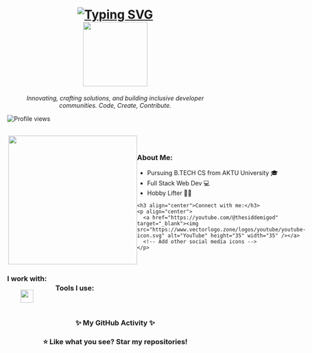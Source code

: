 <h1 align="center">
  <a href="https://github.com/thesiddemigod">
    <img src="https://readme-typing-svg.demolab.com?font=Roboto&pause=2000&color=4169E1&width=450&lines=Hello+there+.+I'm+Siddharth+!+👋🏻" alt="Typing SVG">
  </a>
  <br>
  <img src="https://c.tenor.com/3tFQxhiDqmgAAAAC/geto-hey.gif" width="150" />
</h1>

<p align="center"><i>Innovating, crafting solutions, and building inclusive developer communities. Code, Create, Contribute.</i></p>
<p align="left"><img src="https://komarev.com/ghpvc/?username=thesiddemigod&label=Profile%20views&color=0e75b6&style=flat" alt="Profile views"/></p>
<br>

<div style="display:flex; align-items:center;">
  <img align="right" src="https://c.tenor.com/Rft05nnPfpgAAAAM/sewa-rumah-nak-baya-bile.gif" width="300" />

  <div style="margin-right: 20px;">
    <h3>About Me:</h3>
    <ul>
      <li>Pursuing B.TECH CS from AKTU University 🎓</li>
      <li>Full Stack Web Dev 💻</li>
      <li>Hobby Lifter 💪🏻</li>
    </ul>

    <h3 align="center">Connect with me:</h3>
    <p align="center">
      <a href="https://youtube.com/@thesiddemigod" target="_blank"><img src="https://www.vectorlogo.zone/logos/youtube/youtube-icon.svg" alt="YouTube" height="35" width="35" /></a>
      <!-- Add other social media icons -->
    </p>
  </div>
</div>

<div style="clear:both"></div>

<div style="display:flex; align-items:center;">
  <div style="margin-right: 20px;">
    <h3 align="center">I work with:</h3>
    <p align="center">
      <img src="https://img.shields.io/badge/HTML5-E34F26?style=for-the-badge&logo=html5&logoColor=white" height="30px"/> 
      <!-- Add other tech badges -->
    </p>
  </div>

  <div>
    <h3 align="center">Tools I use:</h3>
    <p align="center">
      <!-- Add tool badges -->
    </p>
  </div>
</div>

<h3 align="center">✨ My GitHub Activity ✨</h3>  
<p align="center">
  <!-- Add GitHub activity graphs here -->
</p>

<h3 align="center">⭐️ Like what you see? Star my repositories!</h3>
